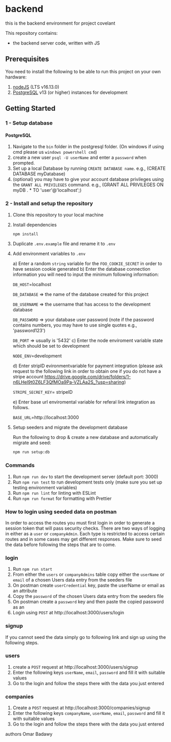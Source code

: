 # backend
this is the backend environment for project covelant

This repository contains:

- the backend server code, written with JS

## Prerequisites

You need to install the following to be able to run this project on your own hardware:

1. [nodeJS](https://nodejs.org/en/download/) (LTS v16.13.0)
2. [PostgreSQL](https://www.postgresql.org/download/) v13 (or higher) instances for development 

## Getting Started

### 1 - Setup database

#### PostgreSQL

1. Navigate to the `bin` folder in the postgresql folder. (On windows if using cmd please us `windows powershell cmd`)
2. create a new user `psql -U userName` and enter a `password` when prompted.
3. Set up a local Database by running `CREATE DATABASE name`.
   e.g., (CREATE DATABASE myDatabase)
4. (optional) you may have to give your account database privileges using the `GRANT ALL PRIVILEGES` command.
   e.g., (GRANT ALL PRIVILEGES ON myDB . \* TO 'user'@'localhost';)

### 2 - Install and setup the repository

1. Clone this repository to your local machine
2. Install dependencies

   ```zsh
   npm install
   ```

3. Duplicate `.env.example` file and rename it to `.env`
4. Add environment variables to `.env`

   a) Enter a random `string` variable for the `FOO_COOKIE_SECRET` in order to have session cookie generated
   b) Enter the database connection information you will need to input the minimum following information:
      
      `DB_HOST`=localhost
   
      `DB_DATABASE` => the name of the database created for this project

      `DB_USERNAME` => the username that has access to the development database

      `DB_PASSWORD` => your database user password (note if the password contains numbers, you may have to use single quotes e.g., 'password123')

      `DB_PORT` => usually is '5432'
   c) Enter the node enviroment variable state which should be set to development
      
      `NODE_ENV`=development
   
   d) Enter stripID evironmentvariable for payment integration (please ask request to the following link in order to obtain one if you do not have a stripe account https://drive.google.com/drive/folders/1-n6LHel9t0Z6LF3QfMOa9Pa-VZLAa2S_?usp=sharing)

   `STRIPE_SECRET_KEY`= stripeID

   e) Enter base url enviromental variable for referal link integration as follows.

   `BASE_URL`=http://localhost:3000


5. Setup seeders and migrate the development database

   Run the following to drop & create a new database and automatically migrate and seed:

      ```zsh
      npm run setup:db
      ```

### Commands

1. Run `npm run dev` to start the development server (default port: 3000)
2. Run `npm run test` to run development tests only (make sure you set up testing environment variables)
3. Run `npm run lint` for linting with ESLint
4. Run `npm run format` for formatting with Prettier


### How to login using seeded data on postman
In order to access the routes you must first login in order to generate a session token that will pass security checks. There are two ways of logging in either as a `user` or `companyAdmin`. Each type is restricted to access certain routes and in some cases may get different responses. Make sure to seed the data before following the steps that are to come.

### login
1. Run `npm run start` 
2. From either the `users` or `companyAdmins` table copy either the `userName` or `email` of a chosen Users data entry from the seeders file
3. On postman create `userCredential` key, paste the userName or email as an attribute
4. Copy  the `password` of the chosen Users data entry from the seeders file
5. On postman create a `password` key and then paste the copied password as an 
6. Login using `POST` at http://localhost:3000/users/login

### signup
If you cannot seed the data simply go to following link and sign up using the following steps.

### users
1. create a `POST` request at http://localhost:3000/users/signup 
2. Enter the following keys `userName`, `email`, `password` and fill it with suitable values
3. Go to the login and follow the steps there with the data you just entered

### companies
1. Create a `POST` request at http://localhost:3000/companies/signup
2. Enter the following keys `companyName`, `userName`, `email`, `password` and fill it with suitable values
3. Go to the login and follow the steps there with the data you just entered

authors
Omar Badawy


